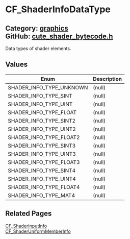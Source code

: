 [//]: # (This file is automatically generated by Cute Framework's docs parser.)
[//]: # (Do not edit this file by hand!)
[//]: # (See: https://github.com/RandyGaul/cute_framework/blob/master/samples/docs_parser.cpp)
[](../header.md ':include')

# CF_ShaderInfoDataType

Category: [graphics](/api_reference?id=graphics)  
GitHub: [cute_shader_bytecode.h](https://github.com/RandyGaul/cute_framework/blob/master/include/cute_shader_bytecode.h)  
---

Data types of shader elements.

## Values

Enum | Description
--- | ---
SHADER_INFO_TYPE_UNKNOWN | (null)
SHADER_INFO_TYPE_SINT | (null)
SHADER_INFO_TYPE_UINT | (null)
SHADER_INFO_TYPE_FLOAT | (null)
SHADER_INFO_TYPE_SINT2 | (null)
SHADER_INFO_TYPE_UINT2 | (null)
SHADER_INFO_TYPE_FLOAT2 | (null)
SHADER_INFO_TYPE_SINT3 | (null)
SHADER_INFO_TYPE_UINT3 | (null)
SHADER_INFO_TYPE_FLOAT3 | (null)
SHADER_INFO_TYPE_SINT4 | (null)
SHADER_INFO_TYPE_UINT4 | (null)
SHADER_INFO_TYPE_FLOAT4 | (null)
SHADER_INFO_TYPE_MAT4 | (null)

## Related Pages

[CF_ShaderInputInfo](/graphics/cf_shaderinputinfo.md)  
[CF_ShaderUniformMemberInfo](/graphics/cf_shaderuniformmemberinfo.md)  
